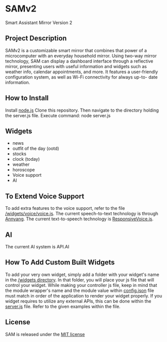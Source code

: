 # SAMv2
Smart Assistant Mirror Version 2

## Project Description
SAMv2 is a customizable smart mirror that combines that power of a
microcomputer with an everyday household mirror. Using two-way mirror technology, SAM can
display a dashboard interface through a reflective mirror, presenting users with useful
information and widgets such as weather info, calendar appointments, and more. It features a
user-friendly configuration system, as well as Wi-Fi connectivity for always up-to- date
information.

## How to Install
Install <a href="https://nodejs.org/en/" target="_blank">node.js</a>
Clone this repository.
Then navigate to the directory holding the server.js file.
Execute command: node server.js

## Widgets
* news
* outfit of the day (ootd)
* stocks
* clock (today)
* weather
* horoscope
* Voice support
* AI

## To Extend Voice Support
To add extra features to the voice support, refer to the file <a href="https://github.com/jmaruiz/smartmirror/blob/master/widgets/voice/voice.js" target="_blank">/widgets/voice/voice.js</a>. The current speech-to-text
technology is through <a href="https://www.talater.com/annyang/" target="_blank">Annyang</a>. The current text-to-speech technology is <a href="https://responsivevoice.org/" target="_blank">ResponsiveVoice.js</a>.

## AI
The current AI system is API.AI

## How To Add Custom Built Widgets
To add your very own widget, simply add a folder with your widget's name in the <a href="https://github.com/jmaruiz/smartmirror/tree/master/widgets" target="_blank">/widgets directory</a>.
In that folder, you will place your js file that will control your widget.
While making your controller js file, keep in mind that the module wrapper's name and the module value within
<a href="https://github.com/jmaruiz/smartmirror/blob/master/config.json" target="_blank">config.json</a> file must match in order of the application to render your widget properly. If you widget requires
to utilize any external APIs, this can be done within the <a href="https://github.com/jmaruiz/smartmirror/blob/master/server.js" target="_blank">server.js</a> file. Refer to the given examples within the file.

## License
SAM is released under the [MIT license](license.md)